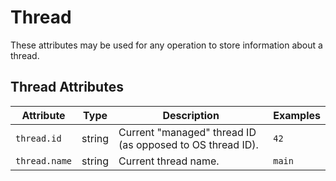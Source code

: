 <!--- Hugo front matter used to generate the website version of this page:
--->

# Thread

These attributes may be used for any operation to store information about a thread.

## Thread Attributes

<!-- semconv registry.thread(omit_requirement_level) -->
| Attribute  | Type | Description  | Examples  |
|---|---|---|---|
| `thread.id` | string | Current "managed" thread ID (as opposed to OS thread ID). | `42` |
| `thread.name` | string | Current thread name. | `main` |
<!-- endsemconv -->
